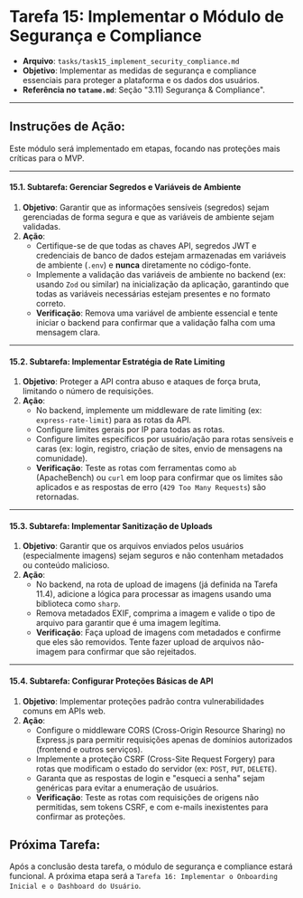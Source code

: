 # Tarefa 15: Implementar o Módulo de Segurança e Compliance

*   **Arquivo**: `tasks/task15_implement_security_compliance.md`
*   **Objetivo**: Implementar as medidas de segurança e compliance essenciais para proteger a plataforma e os dados dos usuários.
*   **Referência no `tatame.md`**: Seção "3.11) Segurança & Compliance".

---

## Instruções de Ação:

Este módulo será implementado em etapas, focando nas proteções mais críticas para o MVP.

---

#### **15.1. Subtarefa: Gerenciar Segredos e Variáveis de Ambiente**

1.  **Objetivo**: Garantir que as informações sensíveis (segredos) sejam gerenciadas de forma segura e que as variáveis de ambiente sejam validadas.
2.  **Ação**:
    *   Certifique-se de que todas as chaves API, segredos JWT e credenciais de banco de dados estejam armazenadas em variáveis de ambiente (`.env`) e **nunca** diretamente no código-fonte.
    *   Implemente a validação das variáveis de ambiente no backend (ex: usando `Zod` ou similar) na inicialização da aplicação, garantindo que todas as variáveis necessárias estejam presentes e no formato correto.
    *   **Verificação**: Remova uma variável de ambiente essencial e tente iniciar o backend para confirmar que a validação falha com uma mensagem clara.

---

#### **15.2. Subtarefa: Implementar Estratégia de Rate Limiting**

1.  **Objetivo**: Proteger a API contra abuso e ataques de força bruta, limitando o número de requisições.
2.  **Ação**:
    *   No backend, implemente um middleware de rate limiting (ex: `express-rate-limit`) para as rotas da API.
    *   Configure limites gerais por IP para todas as rotas.
    *   Configure limites específicos por usuário/ação para rotas sensíveis e caras (ex: login, registro, criação de sites, envio de mensagens na comunidade).
    *   **Verificação**: Teste as rotas com ferramentas como `ab` (ApacheBench) ou `curl` em loop para confirmar que os limites são aplicados e as respostas de erro (`429 Too Many Requests`) são retornadas.

---

#### **15.3. Subtarefa: Implementar Sanitização de Uploads**

1.  **Objetivo**: Garantir que os arquivos enviados pelos usuários (especialmente imagens) sejam seguros e não contenham metadados ou conteúdo malicioso.
2.  **Ação**:
    *   No backend, na rota de upload de imagens (já definida na Tarefa 11.4), adicione a lógica para processar as imagens usando uma biblioteca como `sharp`.
    *   Remova metadados EXIF, comprima a imagem e valide o tipo de arquivo para garantir que é uma imagem legítima.
    *   **Verificação**: Faça upload de imagens com metadados e confirme que eles são removidos. Tente fazer upload de arquivos não-imagem para confirmar que são rejeitados.

---

#### **15.4. Subtarefa: Configurar Proteções Básicas de API**

1.  **Objetivo**: Implementar proteções padrão contra vulnerabilidades comuns em APIs web.
2.  **Ação**:
    *   Configure o middleware CORS (Cross-Origin Resource Sharing) no Express.js para permitir requisições apenas de domínios autorizados (frontend e outros serviços).
    *   Implemente a proteção CSRF (Cross-Site Request Forgery) para rotas que modificam o estado do servidor (ex: `POST`, `PUT`, `DELETE`).
    *   Garanta que as respostas de login e "esqueci a senha" sejam genéricas para evitar a enumeração de usuários.
    *   **Verificação**: Teste as rotas com requisições de origens não permitidas, sem tokens CSRF, e com e-mails inexistentes para confirmar as proteções.

## Próxima Tarefa:

Após a conclusão desta tarefa, o módulo de segurança e compliance estará funcional. A próxima etapa será a `Tarefa 16: Implementar o Onboarding Inicial e o Dashboard do Usuário`.
